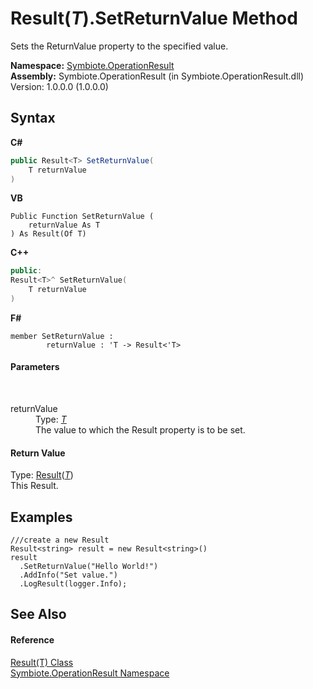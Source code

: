 # Result(*T*).SetReturnValue Method 
 

Sets the ReturnValue property to the specified value.

**Namespace:**&nbsp;<a href="846ea925-838c-f4a8-6a8a-689eb9584d48">Symbiote.OperationResult</a><br />**Assembly:**&nbsp;Symbiote.OperationResult (in Symbiote.OperationResult.dll) Version: 1.0.0.0 (1.0.0.0)

## Syntax

**C#**<br />
``` C#
public Result<T> SetReturnValue(
	T returnValue
)
```

**VB**<br />
``` VB
Public Function SetReturnValue ( 
	returnValue As T
) As Result(Of T)
```

**C++**<br />
``` C++
public:
Result<T>^ SetReturnValue(
	T returnValue
)
```

**F#**<br />
``` F#
member SetReturnValue : 
        returnValue : 'T -> Result<'T> 

```


#### Parameters
&nbsp;<dl><dt>returnValue</dt><dd>Type: <a href="55164352-8217-3c5a-4180-bc60c2e2b83f">*T*</a><br />The value to which the Result property is to be set.</dd></dl>

#### Return Value
Type: <a href="55164352-8217-3c5a-4180-bc60c2e2b83f">Result</a>(<a href="55164352-8217-3c5a-4180-bc60c2e2b83f">*T*</a>)<br />This Result.

## Examples

```
///create a new Result
Result<string> result = new Result<string>()
result
  .SetReturnValue("Hello World!")
  .AddInfo("Set value.")
  .LogResult(logger.Info);
```


## See Also


#### Reference
<a href="55164352-8217-3c5a-4180-bc60c2e2b83f">Result(T) Class</a><br /><a href="846ea925-838c-f4a8-6a8a-689eb9584d48">Symbiote.OperationResult Namespace</a><br />